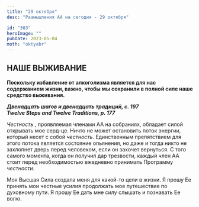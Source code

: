 ```yaml
---
title: "29 октября"
desc: "Размышления АА на сегодня - 29 октября"

id: "303"
heroImage: ""
pubDate: 2023-05-04
moth: "oktyabr"
---
```


## НАШЕ ВЫЖИВАНИЕ

**Поскольку избавление от алкоголизма является для нас содержанием жизни,
важно, чтобы мы сохранили в полной силе наше средство выживания.**

**_Двенадцать шагов и двенадцать традиций, с. 197  
Twelve Steps and Twelve Traditions, p. 177_**

_Честность_ , проявляемая членами АА на собраниях, обладает силой открывать
мое серд-це. Ничто не может остановить поток энергии, который несет с собой
_честность_. Единственным препятствием для этого потока является состояние
опьянения, но даже и тогда никто не захлопнет дверь перед человеком, если он
захочет вернуться. С того самого момента, когда он получил дар трезвости,
каждый член АА стоит перед необходимостью ежедневно принимать Программу
_честности_.

Моя Высшая Сила создала меня для какой-то цели в жизни. Я прошу Ее принять мои
честные усилия продолжать мое путешествие по духовному пути. Я прошу Ее дать
мне силу слышать и познавать Ее волю.
